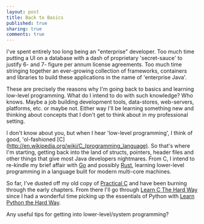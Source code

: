 ```yaml
---
layout: post
title: Back to Basics
published: true
sharing: true
comments: true
---
```


I've spent entirely too long being an "enterprise" developer. Too much time putting a UI on a database with a dash of proprietary 'secret-sauce' to justify 6- and 7- figure per annum license agreements. Too much time stringing together an ever-growing collection of frameworks, containers and libraries to build these applications in the name of 'enterprise Java'.

These are precisely the reasons why I'm going back to basics and learning low-level programming. What do I intend to do with such knowledge? Who knows. Maybe a job building development tools, data-stores, web-servers, platforms, etc. or maybe not. Either way I'll be learning something new and thinking about concepts that I don't get to think about in my professional setting.

I don't know about you, but when I hear 'low-level programming', I think of good, 'ol-fashioned [C](http://en.wikipedia.org/wiki/C_(programming_language). So that's where I'm starting, getting back into the land of structs, pointers, header files and other things that give most Java developers nightmares. From C, I intend to re-kindle my brief affair with [Go](http://golang.org/) and possibly [Rust](http://www.rust-lang.org/), learning lower-level programming in a language built for modern multi-core machines.

So far, I've dusted off my old copy of [Practical C](http://www.amazon.com/gp/product/1565923065/ref=as_li_tf_tl?ie=UTF8&camp=1789&creative=9325&creativeASIN=1565923065&linkCode=as2&tag=mikereed-20) and have been burning through the early chapters. From there I'll go through [Learn C The Hard Way](http://c.learncodethehardway.org) since I had a wonderful time picking up the essentials of Python with [Learn Python the Hard Way](http://learnpythonthehardway.org/).

Any useful tips for getting into lower-level/system programming?

